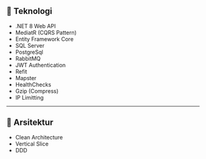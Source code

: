 ﻿## 🚀 Teknologi

- .NET 8 Web API
- MediatR (CQRS Pattern)
- Entity Framework Core
- SQL Server
- PostgreSql
- RabbitMQ 
- JWT Authentication
- Refit
- Mapster
- HealthChecks
- Gzip (Compress)
- IP Limitting

---

## 🧱 Arsitektur

- Clean Architecture
- Vertical Slice
- DDD